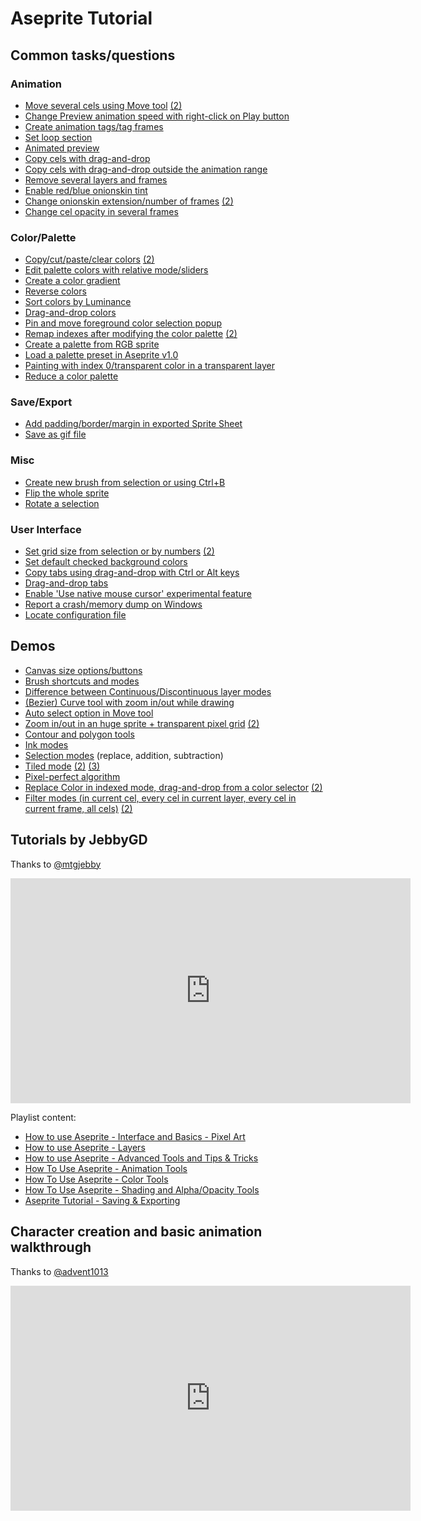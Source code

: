 # Aseprite Tutorial

## Common tasks/questions

### Animation

  * [Move several cels using Move tool](http://imgur.com/sG8dGbN) [(2)](http://imgur.com/jNSwKmL)
  * [Change Preview animation speed with right-click on Play button](http://imgur.com/wD1aoDM)
  * [Create animation tags/tag frames](http://imgur.com/t3ZGRzw)
  * [Set loop section](http://imgur.com/Zffmgm8)
  * [Animated preview](http://imgur.com/eRmPum3)
  * [Copy cels with drag-and-drop](http://imgur.com/c0lpNdz)
  * [Copy cels with drag-and-drop outside the animation range](http://imgur.com/OcIjFXQ)
  * [Remove several layers and frames](http://imgur.com/VYy7oi3)
  * [Enable red/blue onionskin tint](http://imgur.com/qJZiq82)
  * [Change onionskin extension/number of frames](http://imgur.com/hZyytnc) [(2)](http://imgur.com/cKZGGrb)
  * [Change cel opacity in several frames](http://imgur.com/7Ntp1eY)

### Color/Palette

  * [Copy/cut/paste/clear colors](http://imgur.com/YUq04tF) [(2)](http://imgur.com/O35BgGs)
  * [Edit palette colors with relative mode/sliders](http://imgur.com/IBIgdtv)
  * [Create a color gradient](http://imgur.com/SEDgZ94)
  * [Reverse colors](http://imgur.com/GwZHckb)
  * [Sort colors by Luminance](http://imgur.com/MngwkmP)
  * [Drag-and-drop colors](http://imgur.com/wmpuVaA)
  * [Pin and move foreground color selection popup](http://imgur.com/zZC0SGo)
  * [Remap indexes after modifying the color palette](http://imgur.com/1sXGP3o) [(2)](http://imgur.com/UlBnMTE)
  * [Create a palette from RGB sprite](http://imgur.com/5TPFdoe)
  * [Load a palette preset in Aseprite v1.0](http://imgur.com/nlLvOHv)
  * [Painting with index 0/transparent color in a transparent layer](http://imgur.com/9enwCxe)
  * [Reduce a color palette](http://imgur.com/IfrVyfd)

### Save/Export

  * [Add padding/border/margin in exported Sprite Sheet](http://imgur.com/19Dl9wJ)
  * [Save as gif file](http://imgur.com/Rmr3P1j)

### Misc

  * [Create new brush from selection or using Ctrl+B](http://imgur.com/2ke4Xgw)
  * [Flip the whole sprite](http://imgur.com/okxOor9)
  * [Rotate a selection](http://imgur.com/SDcDoYW)

### User Interface

  * [Set grid size from selection or by numbers](http://imgur.com/7zYjw1R) [(2)](http://imgur.com/cbdZp2x)
  * [Set default checked background colors](http://imgur.com/CmTVmCN)
  * [Copy tabs using drag-and-drop with Ctrl or Alt keys](http://imgur.com/RCOjyY8)
  * [Drag-and-drop tabs](http://imgur.com/WiXPPgg)
  * [Enable 'Use native mouse cursor' experimental feature](http://imgur.com/lO0OgBl)
  * [Report a crash/memory dump on Windows](http://imgur.com/9MTYI9k)
  * [Locate configuration file](http://imgur.com/PRZ4AaZ)

## Demos

* [Canvas size options/buttons](http://imgur.com/Jnkje0r)
* [Brush shortcuts and modes](http://imgur.com/jyP6H7g)
* [Difference between Continuous/Discontinuous layer modes](http://imgur.com/iAapATy)
* [(Bezier) Curve tool with zoom in/out while drawing](http://imgur.com/uGYfPxE)
* [Auto select option in Move tool](http://imgur.com/wnXpdwU)
* [Zoom in/out in an huge sprite + transparent pixel grid](http://imgur.com/UdXJMPr) [(2)](http://imgur.com/osjvyJ0)
* [Contour and polygon tools](http://imgur.com/5V0qOmj)
* [Ink modes](http://imgur.com/Kfi2WxF)
* [Selection modes](http://imgur.com/o7F4s6o) (replace, addition, subtraction)
* [Tiled mode](http://imgur.com/GaAMqgb) [(2)](http://imgur.com/vcRlaeY) [(3)](http://imgur.com/HuJEJau)
* [Pixel-perfect algorithm](http://imgur.com/uiyzvcY)
* [Replace Color in indexed mode, drag-and-drop from a color selector](http://imgur.com/VAVpHUl) [(2)](http://imgur.com/yUBtO2u)
* [Filter modes (in current cel, every cel in current layer, every cel in current frame, all cels)](http://imgur.com/J6L5M5Q) [(2)](http://imgur.com/Zp1gANL)

## Tutorials by JebbyGD

Thanks to <a href="https://twitter.com/mtgjebby">@mtgjebby</a>

<iframe width="640" height="360" src="https://www.youtube.com/embed/videoseries?list=PLPHvHCBMlIQ0FEEh0QM7MZlnVMoRGgUql" frameborder="0" allowfullscreen></iframe>

Playlist content:

* [How to use Aseprite - Interface and Basics - Pixel Art](https://www.youtube.com/watch?v=vOQOSIsB0q0&index=1&list=PLPHvHCBMlIQ0FEEh0QM7MZlnVMoRGgUql)
* [How to use Aseprite - Layers](https://www.youtube.com/watch?v=5FdnEzTXzkw&list=PLPHvHCBMlIQ0FEEh0QM7MZlnVMoRGgUql&index=2)
* [How to use Aseprite - Advanced Tools and Tips & Tricks](https://www.youtube.com/watch?v=IJCRryUSGuI&index=3&list=PLPHvHCBMlIQ0FEEh0QM7MZlnVMoRGgUql)
* [How To Use Aseprite - Animation Tools](https://www.youtube.com/watch?v=yItl34YrI5g&list=PLPHvHCBMlIQ0FEEh0QM7MZlnVMoRGgUql&index=4)
* [How To Use Aseprite - Color Tools](https://www.youtube.com/watch?v=GLfliF05qAU&index=5&list=PLPHvHCBMlIQ0FEEh0QM7MZlnVMoRGgUql)
* [How To Use Aseprite - Shading and Alpha/Opacity Tools](https://www.youtube.com/watch?v=26iNwQymiwQ&list=PLPHvHCBMlIQ0FEEh0QM7MZlnVMoRGgUql&index=6)
* [Aseprite Tutorial - Saving & Exporting](https://www.youtube.com/watch?v=VxFKplKPvqQ&list=PLPHvHCBMlIQ0FEEh0QM7MZlnVMoRGgUql&index=7)

## Character creation and basic animation walkthrough

Thanks to <a href="https://twitter.com/advent1013">@advent1013</a>

<iframe width="640" height="360" src="https://www.youtube-nocookie.com/embed/cL_usZAFB4A?rel=0&amp;showinfo=0" frameborder="0" allowfullscreen>
</iframe>
